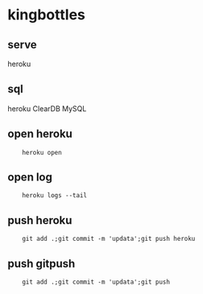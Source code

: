 # kingbottles

## serve
heroku

## sql
heroku ClearDB MySQL


## open heroku
```
    heroku open
```

## open log
```
    heroku logs --tail
```

## push heroku
```
    git add .;git commit -m 'updata';git push heroku
```

## push gitpush
```
    git add .;git commit -m 'updata';git push
```